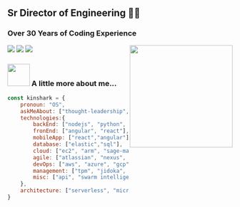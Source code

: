 

## Sr Director of Engineering 👨‍💻
### Over 30 Years of Coding Experience
<img align='right' src="https://media.giphy.com/media/M9gbBd9nbDrOTu1Mqx/giphy.gif" width="230">

[![](https://img.shields.io/badge/LinkedIn-MrSeanH-blue)](https://www.linkedin.com/in/mrseanh/) [![](https://img.shields.io/badge/Resume-Short-orange)](https://kinshark.github.io/kinshark/SeanH_Short.pdf) [![](https://img.shields.io/badge/Resume-Long-red)](https://kinshark.github.io/kinshark/SeanH_Long.pdf)

### <img src="https://media.giphy.com/media/VgCDAzcKvsR6OM0uWg/giphy.gif" width="50"> A little more about me...  

```javascript
const kinshark = {
    pronoun: "OS",
    askMeAbout: ["thought-leadership", "scaled-agile", "itil"],
    technologies:{
        backEnd: ["nodejs", "python", "c#"],
        fronEnd: ["angular", "react"],
        mobileApp: ["react","angular"],
        database: ["elastic","sql"],
        cloud: ["ec2", "arm", "sage-maker"],
        agile: ["atlassian", "nexus", "safee"],
        devOps: ["aws", "azure", "gcp", "kubernetes"],
        management: ["tpm", "jidoka", "kaizen"],
        misc: ["api", "swarm intelligence"]
    },
    architecture: ["serverless", "microservices"],
}
```
